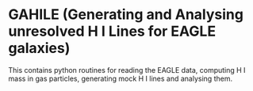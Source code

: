 # GAHILE (Generating and Analysing unresolved H I Lines for EAGLE galaxies)
This contains python routines for reading the EAGLE data, computing H I mass in gas particles, generating mock H I lines and analysing them.
